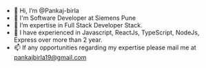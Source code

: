 - 👋 Hi, I’m @Pankaj-birla
- 💞️ I'm Software Developer at Siemens Pune
- 👀 I’m expertise in Full Stack Developer Stack.
- 🌱 I have experienced in Javascript, ReactJs, TypeScript, NodeJs, Express over more than 2 year.    
- 📫 If any opportunities regarding my expertise please mail me at pankajbirla19@gmail.com

<!---
Pankaj-birla/Pankaj-birla is a ✨ special ✨ repository because its `README.md` (this file) appears on your GitHub profile.
You can click the Preview link to take a look at your changes.
--->
